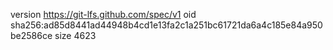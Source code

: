 version https://git-lfs.github.com/spec/v1
oid sha256:ad85d8441ad44948b4cd1e13fa2c1a251bc61721da6a4c185e84a950be2586ce
size 4623
